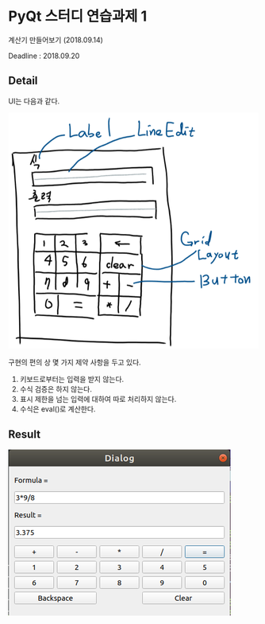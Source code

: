 # PyQt 스터디 연습과제 1
계산기 만들어보기 (2018.09.14)

Deadline : 2018.09.20

## Detail
UI는 다음과 같다.

![Basic UI](BasicUI.PNG)

구현의 편의 상 몇 가지 제약 사항을 두고 있다.
1. 키보드로부터는 입력을 받지 않는다.
2. 수식 검증은 하지 않는다.
3. 표시 제한을 넘는 입력에 대하여 따로 처리하지 않는다.
4. 수식은 eval()로 계산한다.

## Result
![screen](screen.png)
